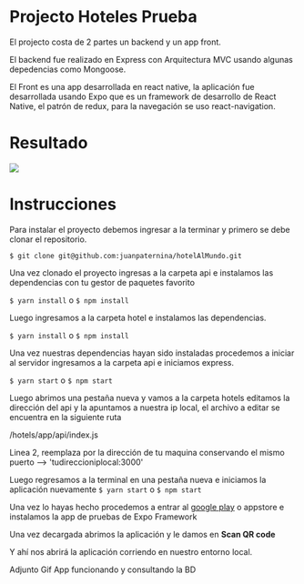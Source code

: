 # Projecto Hoteles Prueba

El projecto costa de 2 partes un backend y un app front.

El backend fue realizado en Express con Arquitectura MVC usando algunas depedencias como Mongoose.

El Front es una app desarrollada en react native,  la aplicación fue desarrollada usando Expo que es un framework de desarrollo de React Native, el patrón de redux, para la navegación se uso react-navigation.

# Resultado

![](test.gif)

# Instrucciones

Para instalar el proyecto debemos ingresar a la terminar y primero se debe clonar el repositorio.

`$ git clone git@github.com:juanpaternina/hotelAlMundo.git `

Una vez clonado el proyecto ingresas a la carpeta api e instalamos las dependencias con tu gestor de paquetes favorito

`$ yarn install` o `$ npm install`

Luego ingresamos a la carpeta hotel e instalamos las dependencias.

`$ yarn install` o `$ npm install`

Una vez nuestras dependencias hayan sido instaladas  procedemos a iniciar al servidor ingresamos a la carpeta api e iniciamos express.

`$ yarn start`  o `$ npm start`

Luego abrimos una pestaña nueva y vamos a la carpeta hotels editamos la dirección del api y la apuntamos a nuestra ip local, el archivo a editar se encuentra en la siguiente ruta 

/hotels/app/api/index.js

Linea 2, reemplaza por la dirección de tu maquina conservando el mismo puerto --> 'tudireccioniplocal:3000'

Luego regresamos a la terminal en una pestaña nueva e iniciamos la aplicación nuevamente 
`$ yarn start`  o `$ npm start`

Una vez lo hayas hecho procedemos a entrar al [google play](https://play.google.com/store/apps/details?id=host.exp.exponent&hl=es_CO) o appstore e instalamos la app de pruebas de Expo Framework

Una vez decargada abrimos la aplicación y le damos en **Scan QR code**

Y ahí nos abrirá la aplicación corriendo en nuestro entorno local.

Adjunto Gif App funcionando y consultando la BD

